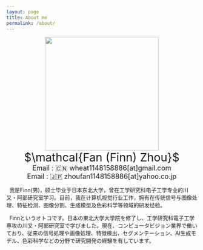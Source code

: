 ```yaml
---
layout: page
title: About me
permalink: /about/
---
```


<div align=center><img src="{{ site.baseurl }}/assets/About_Me/Me_Rect_2023.jpg" width="300"></div>

<div align=center style="font-size: 30px;">$\mathcal{Fan (Finn) Zhou}$</div>

<div align=center style="font-size: 18px;"> Email : 🇨🇳 wheat1148158886[at]gmail.com</div>
<div align=center style="font-size: 18px;"> Email : 🇯🇵 zhoufan1148158886[at]yahoo.co.jp</div>

&nbsp;
我是Finn(男)，硕士毕业于日本东北大学，曾在工学研究科电子工学专业的川又・阿部研究室学习。目前，我在计算机视觉行业工作，拥有在传统信号与图像处理、特征检测、图像分割、生成模型及色彩科学等领域的研发经验。

&nbsp;
Finnというオトコです。日本の東北大学大学院を修了し、工学研究科電子工学専攻の川又・阿部研究室で学びました。現在、コンピュータビジョン業界で働いており、従来の信号処理や画像処理、特徴検出、セグメンテーション、AI生成モデル、色彩科学などの分野で研究開発の経験を有しています。